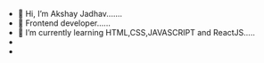 - 👋 Hi, I’m Akshay Jadhav.......
- 👀 Frontend developer......
- 🌱 I’m currently learning HTML,CSS,JAVASCRIPT and ReactJS.....
-
-

<!---
Akshay5155/Akshay5155 is a ✨ special ✨ repository because its `README.md` (this file) appears on your GitHub profile.
You can click the Preview link to take a look at your changes.
--->
